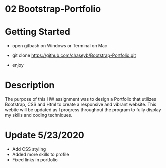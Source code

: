 # 02 Bootstrap-Portfolio

# Getting Started

* open gitbash on Windows or Terminal on Mac
   
* git clone https://github.com/chaseyb/Bootstrap-Portfolio.git

* enjoy

# Description

The purpose of this HW assignment was to design a Portfolio that utilizes Bootstrap, CSS and Html to create a responsive and vibrant website. This webite will be updated as I progress throughout the program to fully display my skills and coding techniques.

# Update 5/23/2020

* Add CSS styling 
* Added more skills to profile 
* Fixed links in portfolio 
